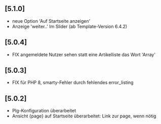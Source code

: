 ## [5.1.0]
- neue Option 'Auf Startseite anzeigen'
- Anzeige 'weiter..' Im Slider (ab Template-Version 6.4.2)

## [5.0.4]
- FIX angemeldete Nutzer sehen statt eine Artikelliste das Wort 'Array'

## [5.0.3]
- FIX für PHP 8, smarty-Fehler durch fehlendes error_listing

## [5.0.2]
- Plg-Konfiguration überarbeitet
- Ansicht {page} auf Startseite überarbeitet: Link zur page, wenn nötig